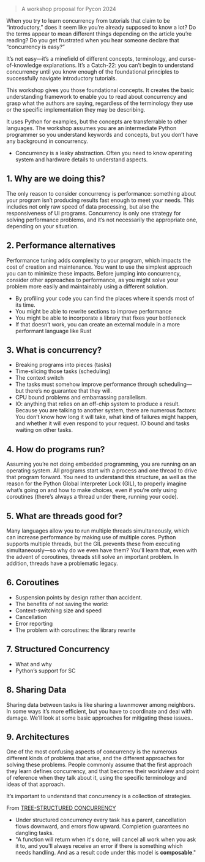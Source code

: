 > A workshop proposal for Pycon 2024

When you try to learn concurrency from tutorials that claim to be “introductory,” does it seem like you’re already supposed to know a lot? Do the terms appear to mean different things depending on the article you’re reading? Do you get frustrated when you hear someone declare that “concurrency is easy?”

It’s not easy—it’s a minefield of different concepts, terminology, and curse-of-knowledge explanations. It’s a Catch-22: you can’t begin to understand concurrency until you know enough of the foundational principles to successfully navigate introductory tutorials.

This workshop gives you those foundational concepts. It creates the basic understanding framework to enable you to read about concurrency and grasp what the authors are saying, regardless of the terminology they use or the specific implementation they may be describing.

It uses Python for examples, but the concepts are transferrable to other languages. The workshop assumes you are an intermediate Python programmer so you understand keywords and concepts, but you don’t have any background in concurrency.

- Concurrency is a leaky abstraction. Often you need to know operating system and hardware details to understand aspects.

## 1. Why are we doing this?
The only reason to consider concurrency is performance: something about your program isn’t producing results fast enough to meet your needs. This includes not only raw speed of data processing, but also the responsiveness of UI programs. Concurrency is only one strategy for solving performance problems, and it’s not necessarily the appropriate one, depending on your situation.
## 2. Performance alternatives
Performance tuning adds complexity to your program, which impacts the cost of creation and maintenance. You want to use the simplest approach you can to minimize these impacts. Before jumping into concurrency, consider other approaches to performance, as you might solve your problem more easily and maintainably using a different solution.
- By profiling your code you can find the places where it spends most of its time.
- You might be able to rewrite sections to improve performance
- You might be able to incorporate a library that fixes your bottleneck 
- If that doesn’t work, you can create an external module in a more performant language like Rust
## 3. What is concurrency?
- Breaking programs into pieces (tasks)
- Time-slicing those tasks (scheduling)
- The context switch
- The tasks must somehow improve performance through scheduling—but there’s no guarantee that they will.
- CPU bound problems and embarrassing parallelism.
- IO: anything that relies on an off-chip system to produce a result. Because you are talking to another system, there are numerous factors: You don’t know how long it will take, what kind of failures might happen, and whether it will even respond to your request. IO bound and tasks waiting on other tasks.
## 4. How do programs run?
Assuming you’re not doing embedded programming, you are running on an operating system. All programs start with a process and one thread to drive that program forward. You need to understand this structure, as well as the reason for the Python Global Interpreter Lock (GIL), to properly imagine what’s going on and how to make choices, even if you’re only using coroutines (there’s always a thread under there, running your code).
## 5. What are threads good for?
Many languages allow you to run multiple threads simultaneously, which can increase performance by making use of multiple cores. Python supports multiple threads, but the GIL prevents these from executing simultaneously—so why do we even have them?  You'll learn that, even with the advent of coroutines, threads still solve an important problem. In addition, threads have a problematic legacy.
## 6. Coroutines
- Suspension points by design rather than accident.
- The benefits of not saving the world:
- Context-switching size and speed
- Cancellation
- Error reporting
- The problem with coroutines: the library rewrite
## 7. Structured Concurrency
- What and why
- Python’s support for SC
## 8. Sharing Data
Sharing data between tasks is like sharing a lawnmower among neighbors. In some ways it’s more efficient, but you have to coordinate and deal with damage. We’ll look at some basic approaches for mitigating these issues..
## 9. Architectures
One of the most confusing aspects of concurrency is the numerous different kinds of problems that arise, and the different approaches for solving these problems. People commonly assume that the first approach they learn defines concurrency, and that becomes their worldview and point of reference when they talk about it, using the specific terminology and ideas of that approach.

It’s important to understand that concurrency is a collection of strategies.



From [TREE-STRUCTURED CONCURRENCY](https://blog.yoshuawuyts.com/tree-structured-concurrency/)
- Under structured concurrency every task has a parent, cancellation flows downward, and errors flow upward. Completion guarantees no dangling tasks. 
- "A function will return when it's done, will cancel all work when you ask it to, and you'll always receive an error if there is something which needs handling. And as a result code under this model is **composable**."